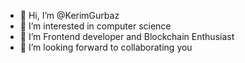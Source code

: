 - 👋 Hi, I’m @KerimGurbaz
- 👀 I’m interested in computer science
- 🌱 I’m Frontend developer and Blockchain Enthusiast
- 💞️ I’m looking forward to collaborating you
  <br> <br> <br>


<!---
KerimGurbaz/KerimGurbaz is a ✨ special ✨ repository because its `README.md` (this file) appears on your GitHub profile.
You can click the Preview link to take a look at your changes.
--->
